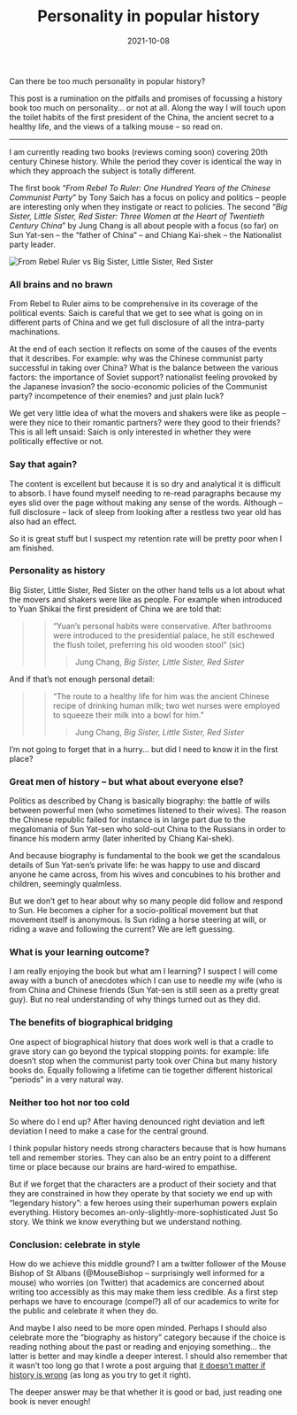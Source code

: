 ﻿---
layout: layouts/post.njk
permalink: '/2021/10/08/personality-in-popular-history/'
tags: [post, opinion]

title: Personality in popular history
post_author: Anthony Webb
date: 2021-10-08
image: https://res.cloudinary.com/ds2o5ecdw/image/upload/v1646084236/posts/biography_as_history.png
meta_excerpt: Surely there can't be too much personality in popular history can there? Here I argue for a happy medium between boring and biographically biased popular history books.
---
Can there be too much personality in popular history?

This post is a rumination on the pitfalls and promises of focussing a history book too much on personality… or not at all. Along the way I will touch upon the toilet habits of the first president of the China, the ancient secret to a healthy life, and the views of a talking mouse – so read on.

<hr>

I am currently reading two books (reviews coming soon) covering 20th century Chinese history. While the period they cover is identical the way in which they approach the subject is totally different.

The first book “*From Rebel To Ruler: One Hundred Years of the Chinese Communist Party*” by Tony Saich has a focus on policy and politics – people are interesting only when they instigate or react to policies. The second “*Big Sister, Little Sister, Red Sister: Three Women at the Heart of Twentieth Century China*” by Jung Chang is all about people with a focus (so far) on Sun Yat-sen – the “father of China” – and Chiang Kai-shek – the Nationalist party leader.

![From Rebel Ruler vs Big Sister, Little Sister, Red Sister](https://res.cloudinary.com/ds2o5ecdw/image/upload/v1646084236/posts/biography_as_history.png#center 'From Rebel Ruler vs Big Sister, Little Sister, Red Sister')

### All brains and no brawn

From Rebel to Ruler aims to be comprehensive in its coverage of the political events: Saich is careful that we get to see what is going on in different parts of China and we get full disclosure of all the intra-party machinations.

At the end of each section it reflects on some of the causes of the events that it describes. For example: why was the Chinese communist party successful in taking over China? What is the balance between the various factors: the importance of Soviet support? nationalist feeling provoked by the Japanese invasion? the socio-economic policies of the Communist party? incompetence of their enemies? and just plain luck?

We get very little idea of what the movers and shakers were like as people – were they nice to their romantic partners? were they good to their friends? This is all left unsaid: Saich is only interested in whether they were politically effective or not.

### Say that again?

The content is excellent but because it is so dry and analytical it is difficult to absorb. I have found myself needing to re-read paragraphs because my eyes slid over the page without making any sense of the words. Although – full disclosure – lack of sleep from looking after a restless two year old has also had an effect.

So it is great stuff but I suspect my retention rate will be pretty poor when I am finished.

### Personality as history

Big Sister, Little Sister, Red Sister on the other hand tells us a lot about what the movers and shakers were like as people. For example when introduced to Yuan Shikai the first president of China we are told that:

>> “Yuan’s personal habits were conservative. After bathrooms were introduced to the presidential palace, he still eschewed the flush toilet, preferring his old wooden stool” (sic)
>>
>>> Jung Chang, *Big Sister, Little Sister, Red Sister*

And if that’s not enough personal detail:

>> “The route to a healthy life for him was the ancient Chinese recipe of drinking human milk; two wet nurses were employed to squeeze their milk into a bowl for him.”
>>
>>> Jung Chang, *Big Sister, Little Sister, Red Sister*

I’m not going to forget that in a hurry… but did I need to know it in the first place?

### Great men of history – but what about everyone else?

Politics as described by Chang is basically biography: the battle of wills between powerful men (who sometimes listened to their wives). The reason the Chinese republic failed for instance is in large part due to the megalomania of Sun Yat-sen who sold-out China to the Russians in order to finance his modern army (later inherited by Chiang Kai-shek).

And because biography is fundamental to the book we get the scandalous details of Sun Yat-sen’s private life: he was happy to use and discard anyone he came across, from his wives and concubines to his brother and children, seemingly qualmless.

But we don’t get to hear about why so many people did follow and respond to Sun. He becomes a cipher for a socio-political movement but that movement itself is anonymous. Is Sun riding a horse steering at will, or riding a wave and following the current? We are left guessing.

### What is your learning outcome?

I am really enjoying the book but what am I learning? I suspect I will come away with a bunch of anecdotes which I can use to needle my wife (who is from China and Chinese friends (Sun Yat-sen is still seen as a pretty great guy). But no real understanding of why things turned out as they did.

### The benefits of biographical bridging

One aspect of biographical history that does work well is that a cradle to grave story can go beyond the typical stopping points: for example: life doesn’t stop when the communist party took over China but many history books do. Equally following a lifetime can tie together different historical “periods” in a very natural way.

### Neither too hot nor too cold

So where do I end up? After having denounced right deviation and left deviation I need to make a case for the central ground.

I think popular history needs strong characters because that is how humans tell and remember stories. They can also be an entry point to a different time or place because our brains are hard-wired to empathise.

But if we forget that the characters are a product of their society and that they are constrained in how they operate by that society we end up with “legendary history”: a few heroes using their superhuman powers explain everything. History becomes an-only-slightly-more-sophisticated Just So story. We think we know everything but we understand nothing.

### Conclusion: celebrate in style

How do we achieve this middle ground? I am a twitter follower of the Mouse Bishop of St Albans (@MouseBishop – surprisingly well informed for a mouse) who worries (on Twitter) that academics are concerned about writing too accessibly as this may make them less credible. As a first step perhaps we have to encourage (compel?) all of our academics to write for the public and celebrate it when they do.

And maybe I also need to be more open minded. Perhaps I should also celebrate more the “biography as history” category because if the choice is reading nothing about the past or reading and enjoying something… the latter is better and may kindle a deeper interest. I should also remember that it wasn’t too long go that I wrote a post arguing that [it doesn’t matter if history is wrong](https://popularhistorybooks.com/2021/06/11/if-history-is-wrong-does-it-matter/) (as long as you try to get it right).

The deeper answer may be that whether it is good or bad, just reading one book is never enough!